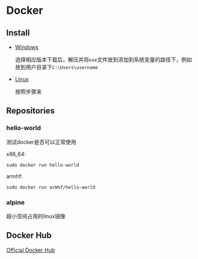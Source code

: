 # Docker

## Install

* [Windows](https://download.docker.com/win/)

  选择相应版本下载后，解压并将`exe`文件放到添加到系统变量的路径下，例如放到用户目录下`C:\Users\username`

* [Linux](https://docs.docker.com/install/)

  按照步骤来

## Repositories

### hello-world

测试docker是否可以正常使用

x86\_64:

```text
sudo docker run hello-world
```

armhf:

```text
sudo docker run armhf/hello-world
```

### alpine

超小空间占用的linux镜像

## Docker Hub

[Official Docker Hub](https://hub.docker.com)

